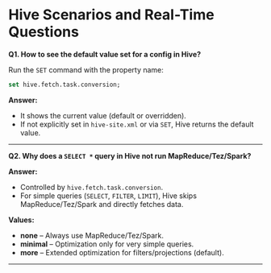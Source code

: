 # Hive Scenarios and Real-Time Questions

**Q1. How to see the default value set for a config in Hive?**

Run the `SET` command with the property name:

```sql
set hive.fetch.task.conversion;
```

**Answer:**

* It shows the current value (default or overridden).
* If not explicitly set in `hive-site.xml` or via `SET`, Hive returns the default value.

---

**Q2. Why does a `SELECT *` query in Hive not run MapReduce/Tez/Spark?**

**Answer:**

* Controlled by `hive.fetch.task.conversion`.
* For simple queries (`SELECT`, `FILTER`, `LIMIT`), Hive skips MapReduce/Tez/Spark and directly fetches data.

**Values:**

* **none** – Always use MapReduce/Tez/Spark.
* **minimal** – Optimization only for very simple queries.
* **more** – Extended optimization for filters/projections (default).

---
